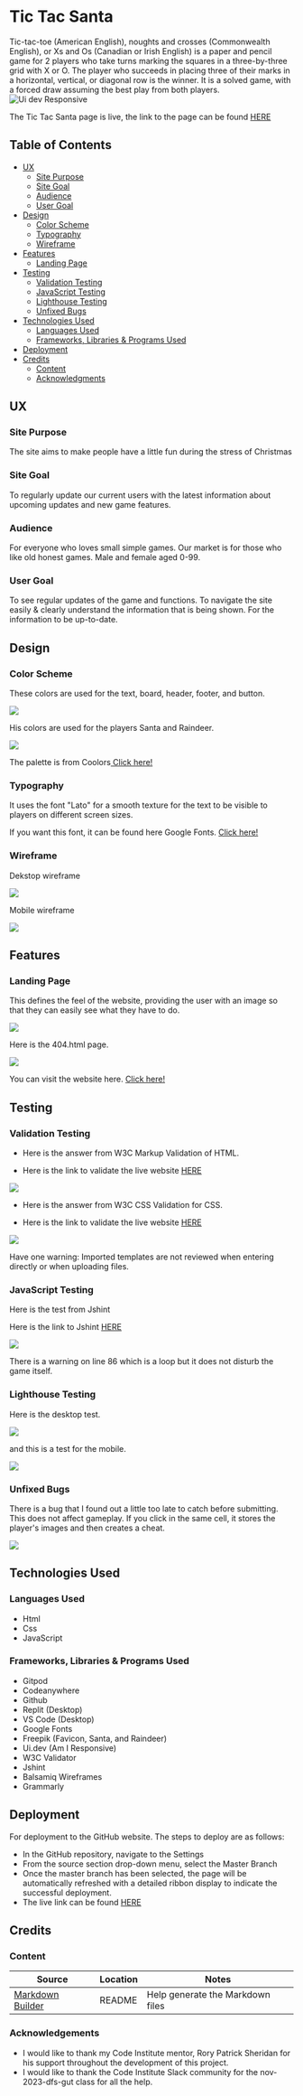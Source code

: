 # Tic Tac Santa 
Tic-tac-toe (American English), noughts and crosses (Commonwealth English), or Xs and Os (Canadian or Irish English) is a paper and pencil game for 2 players who take turns marking the squares in a three-by-three grid with X or O. The player who succeeds in placing three of their marks in a horizontal, vertical, or diagonal row is the winner. It is a solved game, with a forced draw assuming the best play from both players.
![Ui dev Responsive](https://github.com/AndersH82/TicTacSanta/assets/150241728/7646aac9-6d96-4125-ab81-946194bca17d)

The Tic Tac Santa page is live, the link to the page can be found <a href="https://andersh82.github.io/TicTacSanta/" rel="nofollow">HERE</a>

## Table of Contents
+ [UX](#ux "UX")
  + [Site Purpose](#site-purpose "Site Purpose")
  + [Site Goal](#site-goal "SIte Goal")
  + [Audience](#audience "Audience")
  + [User Goal](#user-goal "User Goal")
+ [Design](#design "Design")
  + [Color Scheme](#color-scheme "Color Scheme")
  + [Typography](#typography "Typography")
  + [Wireframe](#wireframe "Wireframe")
+ [Features](#features "Features")
  + [Landing Page](#landing-page "Landing Page")
+ [Testing](#testing "Testing")
  + [Validation Testing](#validation-testing "Validation Testing")
  + [JavaScript Testing](#javascript-testing "JavaScript Testing")
  + [Lighthouse Testing](#lighthouse-testing "Lighthouse Testing")
  + [Unfixed Bugs](#unfixed-bugs "Unfixed Bugs")
+ [Technologies Used](#technologies-used "Technologies Used")
  + [Languages Used](#languages-used "Languages Used")
  + [Frameworks, Libraries & Programs Used](#frameworks-libraries-programs-used "Frameworks, Libraries & Programs Used")
+ [Deployment](#deployment "Deployment")
+ [Credits](#credits "Credits")
  + [Content](#Content "Content")
  + [Acknowledgments](#acknowledgments "Acknowledgments")

## UX

### Site Purpose
The site aims to make people have a little fun during the stress of Christmas

### Site Goal
To regularly update our current users with the latest information about upcoming updates and new game features.

### Audience
For everyone who loves small simple games. Our market is for those who like old honest games. Male and female aged 0-99.

### User Goal
To see regular updates of the game and functions.
To navigate the site easily & clearly understand the information that is being shown.
For the information to be up-to-date.

## Design

### Color Scheme
These colors are used for the text, board, header, footer, and button.

 <img src="assets/image-readme/palettemain.png">

His colors are used for the players Santa and Raindeer.

<img src="assets/image-readme/playerpalette.png">

The palette is from Coolors<a href="https://coolors.co/"> Click here!</a>

### Typography

It uses the font "Lato" for a smooth texture for the text to be visible to players on different screen sizes.

If you want this font, it can be found here Google Fonts. <a href="https://fonts.google.com/specimen/Lato?query=lato">Click here!</a>

### Wireframe

Dekstop wireframe

<img src="assets/image-readme/tictacsantadesk.png">

Mobile wireframe

<img src="assets/image-readme/tictacsantamobile.png">

## Features

### Landing Page

This defines the feel of the website, providing the user with an image so that they can easily see what they have to do.

<img src="assets/image-readme/landingpage.png">

Here is the 404.html page.

<img src="assets/image-readme/404.png">

You can visit the website here. <a href="https://https://andersh82.github.io/TicTacSanta/">Click here!</a>

## Testing

### Validation Testing

- Here is the answer from W3C Markup Validation of HTML.

- Here is the link to validate the live website <a href="https://validator.w3.org/nu/?doc=https%3A%2F%2Fandersh82.github.io%2FTicTacSanta%2F"> HERE</a>

<img src="assets/image-readme/htmlval.png">

- Here is the answer from W3C CSS Validation for CSS.

- Here is the link to validate the live website <a href="https://jigsaw.w3.org/css-validator/validator?uri=https%3A%2F%2Fandersh82.github.io%2FTicTacSanta%2F&profile=css3svg&usermedium=all&warning=1&vextwarning=&lang=sv">HERE</a>

<img src="assets/image-readme/cssval.png">

Have one warning: Imported templates are not reviewed when entering directly or when uploading files.

### JavaScript Testing

Here is the test from Jshint

Here is the link to Jshint <a href="https://jshint.com/">HERE</a>

<img src="assets/image-readme/jshint.png">

There is a warning on line 86 which is a loop but it does not disturb the game itself.

### Lighthouse Testing

Here is the desktop test.

<img src="assets/image-readme/lighthousedesk.png">

and this is a test for the mobile.

<img src="assets/image-readme/lighthousemobile.png">

### Unfixed Bugs

There is a bug that I found out a little too late to catch before submitting. This does not affect gameplay.
If you click in the same cell, it stores the player's images and then creates a cheat.

<img src="assets/image-readme/unfixedbug.png">

## Technologies Used

### Languages Used
 - Html
 - Css
 - JavaScript

### Frameworks, Libraries & Programs Used
 - Gitpod
 - Codeanywhere
 - Github
 - Replit (Desktop)
 - VS Code (Desktop)
 - Google Fonts 
 - Freepik (Favicon, Santa, and Raindeer)
 - Ui.dev  (Am I Responsive)
 - W3C Validator
 - Jshint
 - Balsamiq Wireframes
 - Grammarly

## Deployment
For deployment to the GitHub website. The steps to deploy are as follows:

 - In the GitHub repository, navigate to the Settings 
 - From the source section drop-down menu, select the Master Branch
 - Once the master branch has been selected, the page will be automatically refreshed with a detailed ribbon display to indicate the successful deployment.
 - The live link can be found <a href="https://andersh82.github.io/TicTacSanta/">HERE</a>
## Credits

### Content

| Source | Location | Notes |
| --- | --- | --- |
| [Markdown Builder](https://tim.2bn.dev/markdown-builder) | README  | Help generate the Markdown files |

### Acknowledgements

- I would like to thank my Code Institute mentor, Rory Patrick Sheridan for his support throughout the development of this project.
- I would like to thank the Code Institute Slack community for the nov-2023-dfs-gut class for all the help.